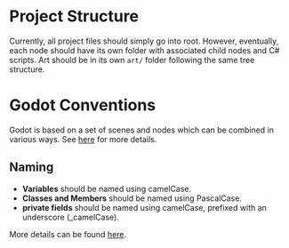 # Project Structure
Currently, all project files should simply go into root. However, eventually, each node should have its own folder with associated child nodes and C# scripts. Art should be in its own `art/` folder following the same tree structure.

# Godot Conventions
Godot is based on a set of scenes and nodes which can be combined in various ways. See [here](https://docs.godotengine.org/en/stable/getting_started/introduction/godot_design_philosophy.html) for more details.

## Naming
 - **Variables** should be named using camelCase.
 - **Classes and Members** should be named using PascalCase.
 - **private fields** should be named using camelCase, prefixed with an underscore (_camelCase).

More details can be found [here](https://docs.godotengine.org/en/stable/tutorials/scripting/c_sharp/c_sharp_style_guide.html).